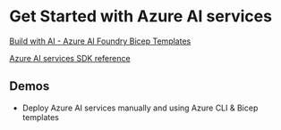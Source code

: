 # Get Started with Azure AI services

[Build with AI - Azure AI Foundry Bicep Templates](https://azure.github.io/ai-app-templates/)

[Azure AI services SDK reference](https://learn.microsoft.com/en-us/azure/ai-services/reference/sdk-package-resources)

## Demos

- Deploy Azure AI services manually and using Azure CLI & Bicep templates
